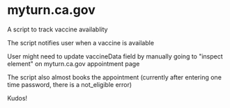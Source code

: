 # myturn.ca.gov

A script to track vaccine availablity

The script notifies user when a vaccine is available

User might need to update vaccineData field by manually going to "inspect element" on myturn.ca.gov appointment page

The script also almost books the appointment (currently after entering one time password, there is a not_eligible error)

Kudos!
